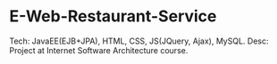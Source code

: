 # E-Web-Restaurant-Service
Tech: JavaEE(EJB+JPA), HTML, CSS, JS(JQuery, Ajax), MySQL. Desc: Project at Internet Software Architecture course.
